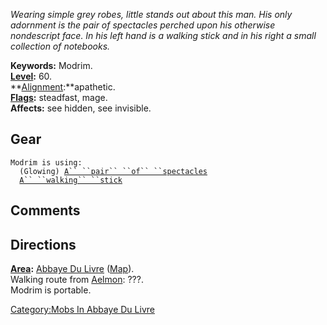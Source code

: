 *Wearing simple grey robes, little stands out about this man. His only
adornment is the pair of spectacles perched upon his otherwise
nondescript face. In his left hand is a walking stick and in his right a
small collection of notebooks.*

**Keywords:** Modrim.  
**[Level](Level "wikilink"):** 60.  
**[Alignment](Alignment "wikilink"):**apathetic.  
**[Flags](:Category:_Mob_Types "wikilink"):** steadfast, mage.  
**Affects:** see hidden, see invisible.  

## Gear

`Modrim is using:`  
<worn on head>`  (Glowing) `[`A`` ``pair`` ``of`` ``spectacles`](Pair_Of_Spectacles "wikilink")  
<worn on head>`  `[`A`` ``walking`` ``stick`](Walking_Stick "wikilink")

## Comments

## Directions

**[Area](:Category:_Areas "wikilink"):** [Abbaye Du
Livre](:Category:_Abbaye_Du_Livre "wikilink")
([Map](Abbaye_Du_Livre_Map "wikilink")).  
Walking route from [Aelmon](Aelmon "wikilink"): ???.  
Modrim is portable.  

[Category:Mobs In Abbaye Du
Livre](Category:Mobs_In_Abbaye_Du_Livre "wikilink")
